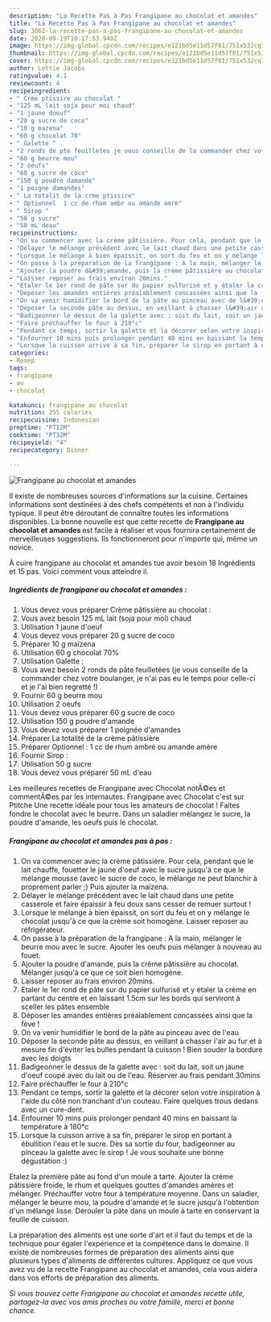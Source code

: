 ```yaml
---
description: "La Recette Pas à Pas Frangipane au chocolat et amandes"
title: "La Recette Pas à Pas Frangipane au chocolat et amandes"
slug: 3062-la-recette-pas-a-pas-frangipane-au-chocolat-et-amandes
date: 2020-09-19T10:17:53.940Z
image: https://img-global.cpcdn.com/recipes/e121bd5e11d57f01/751x532cq70/frangipane-au-chocolat-et-amandes-photo-principale-de-la-recette.jpg
thumbnail: https://img-global.cpcdn.com/recipes/e121bd5e11d57f01/751x532cq70/frangipane-au-chocolat-et-amandes-photo-principale-de-la-recette.jpg
cover: https://img-global.cpcdn.com/recipes/e121bd5e11d57f01/751x532cq70/frangipane-au-chocolat-et-amandes-photo-principale-de-la-recette.jpg
author: Lettie Jacobs
ratingvalue: 4.1
reviewcount: 4
recipeingredient:
- " Crme ptissire au chocolat "
- "125 mL lait soja pour moi chaud"
- "1 jaune doeuf"
- "20 g sucre de coco"
- "10 g mazena"
- "60 g chocolat 70"
- " Galette "
- "2 ronds de pte feuilletes je vous conseille de la commander chez votre boulanger je nai pas eu le temps pour celleci et je lai bien regrett "
- "60 g beurre mou"
- "2 oeufs"
- "60 g sucre de coco"
- "150 g poudre damande"
- "1 poigne damandes"
- " La totalit de la crme ptissire"
- " Optionnel  1 cc de rhum ambr ou amande amre"
- " Sirop "
- "50 g sucre"
- "50 mL deau"
recipeinstructions:
- "On va commencer avec la crème pâtissière. Pour cela, pendant que le lait chauffe, fouetter le jaune d&#39;oeuf avec le sucre jusqu&#39;à ce que le mélange mousse (avec le sucre de coco, le mélange ne peut blanchir à proprement parler ;) Puis ajouter la maïzena."
- "Délayer le mélange précédent avec le lait chaud dans une petite casserole et faire épaissir à feu doux sans cesser de remuer surtout !"
- "Lorsque le mélange à bien épaissit, on sort du feu et on y mélange le chocolat jusqu&#39;à ce que la crème soit homogène. Laisser reposer au réfrigérateur."
- "On passe à la préparation de la frangipane : A la main, mélanger le beurre mou avec le sucre. Ajouter les oeufs puis mélanger à nouveau au fouet."
- "Ajouter la poudre d&#39;amande, puis la crème pâtissière au chocolat. Mélanger jusqu&#39;à ce que ce soit bien homogène."
- "Laisser reposer au frais environ 20mins."
- "Etaler le 1er rond de pâte sur du papier sulfurisé et y étaler la crème en partant du centre et en laissant 1.5cm sur les bords qui serviront à sceller les pâtes ensemble"
- "Déposer les amandes entières préalablement concassées ainsi que la fève !"
- "On va venir humidifier le bord de la pâte au pinceau avec de l&#39;eau"
- "Déposer la seconde pâte au dessus, en veillant à chasser l&#39;air au fur et à mesure fin d&#39;éviter les bulles pendant la cuisson ! Bien souder la bordure avec les doigts"
- "Badigeonner le dessus de la galette avec : soit du lait, soit un jaune d&#39;oeuf coupé avec du lait ou de l&#39;eau. Réserver au frais pendant 30mins"
- "Faire préchauffer le four à 210°c"
- "Pendant ce temps, sortir la galette et la décorer selon votre inspiration à l&#39;aide du côté non tranchant d&#39;un couteau. Faire quelques trous dedans avec un cure-dent."
- "Enfourner 10 mins puis prolonger pendant 40 mins en baissant la température à 180°c"
- "Lorsque la cuisson arrive à sa fin, préparer le sirop en portant à ébullition l&#39;eau et le sucre. Dès sa sortie du four, badigeonner au pinceau la galette avec le sirop ! Je vous souhaite une bonne dégustation :)"
categories:
- Resep
tags:
- frangipane
- au
- chocolat

katakunci: frangipane au chocolat 
nutrition: 255 calories
recipecuisine: Indonesian
preptime: "PT12M"
cooktime: "PT32M"
recipeyield: "4"
recipecategory: Dinner

---
```



![Frangipane au chocolat et amandes](https://img-global.cpcdn.com/recipes/e121bd5e11d57f01/751x532cq70/frangipane-au-chocolat-et-amandes-photo-principale-de-la-recette.jpg)

Il existe de nombreuses sources d'informations sur la cuisine. Certaines informations sont destinées à des chefs compétents et non à l'individu typique. Il peut être déroutant de connaître toutes les informations disponibles. La bonne nouvelle est que cette recette de <strong> Frangipane au chocolat et amandes </strong> est facile à réaliser et vous fournira certainement de merveilleuses suggestions. Ils fonctionneront pour n'importe qui, même un novice.

<!--inarticleads1-->

À cuire frangipane au chocolat et amandes tue avoir besoin 18 Ingrédients et 15 pas. Voici comment vous atteindre il.

##### Ingrédients de frangipane au chocolat et amandes :

1. Vous devez vous préparer  Crème pâtissière au chocolat :
1. Vous avez besoin 125 mL lait (soja pour moi) chaud
1. Utilisation 1 jaune d&#39;oeuf
1. Vous devez vous préparer 20 g sucre de coco
1. Préparer 10 g maïzena
1. Utilisation 60 g chocolat 70%
1. Utilisation  Galette :
1. Vous avez besoin 2 ronds de pâte feuilletées (je vous conseille de la commander chez votre boulanger, je n&#39;ai pas eu le temps pour celle-ci et je l&#39;ai bien regretté !)
1. Fournir 60 g beurre mou
1. Utilisation 2 oeufs
1. Vous devez vous préparer 60 g sucre de coco
1. Utilisation 150 g poudre d&#39;amande
1. Vous devez vous préparer 1 poignée d&#39;amandes
1. Préparer  La totalité de la crème pâtissière
1. Préparer  Optionnel : 1 cc de rhum ambré ou amande amère
1. Fournir  Sirop :
1. Utilisation 50 g sucre
1. Vous devez vous préparer 50 mL d&#39;eau


Les meilleures recettes de Frangipane avec Chocolat notÃ©es et commentÃ©es par les internautes. Frangipane avec Chocolat c&#39;est sur Ptitche Une recette idéale pour tous les amateurs de chocolat ! Faites fondre le chocolat avec le beurre. Dans un saladier mélangez le sucre, la poudre d&#39;amande, les oeufs puis le chocolat. 

<!--inarticleads2-->

##### Frangipane au chocolat et amandes pas à pas :

1. On va commencer avec la crème pâtissière. Pour cela, pendant que le lait chauffe, fouetter le jaune d&#39;oeuf avec le sucre jusqu&#39;à ce que le mélange mousse (avec le sucre de coco, le mélange ne peut blanchir à proprement parler ;) Puis ajouter la maïzena.
1. Délayer le mélange précédent avec le lait chaud dans une petite casserole et faire épaissir à feu doux sans cesser de remuer surtout !
1. Lorsque le mélange à bien épaissit, on sort du feu et on y mélange le chocolat jusqu&#39;à ce que la crème soit homogène. Laisser reposer au réfrigérateur.
1. On passe à la préparation de la frangipane : A la main, mélanger le beurre mou avec le sucre. Ajouter les oeufs puis mélanger à nouveau au fouet.
1. Ajouter la poudre d&#39;amande, puis la crème pâtissière au chocolat. Mélanger jusqu&#39;à ce que ce soit bien homogène.
1. Laisser reposer au frais environ 20mins.
1. Etaler le 1er rond de pâte sur du papier sulfurisé et y étaler la crème en partant du centre et en laissant 1.5cm sur les bords qui serviront à sceller les pâtes ensemble
1. Déposer les amandes entières préalablement concassées ainsi que la fève !
1. On va venir humidifier le bord de la pâte au pinceau avec de l&#39;eau
1. Déposer la seconde pâte au dessus, en veillant à chasser l&#39;air au fur et à mesure fin d&#39;éviter les bulles pendant la cuisson ! Bien souder la bordure avec les doigts
1. Badigeonner le dessus de la galette avec : soit du lait, soit un jaune d&#39;oeuf coupé avec du lait ou de l&#39;eau. Réserver au frais pendant 30mins
1. Faire préchauffer le four à 210°c
1. Pendant ce temps, sortir la galette et la décorer selon votre inspiration à l&#39;aide du côté non tranchant d&#39;un couteau. Faire quelques trous dedans avec un cure-dent.
1. Enfourner 10 mins puis prolonger pendant 40 mins en baissant la température à 180°c
1. Lorsque la cuisson arrive à sa fin, préparer le sirop en portant à ébullition l&#39;eau et le sucre. Dès sa sortie du four, badigeonner au pinceau la galette avec le sirop ! Je vous souhaite une bonne dégustation :)


Etalez la première pâte au fond d&#39;un moule à tarte. Ajouter la crème pâtissière froide, le rhum et quelques gouttes d&#39;amandes amères et mélanger. Préchauffer votre four à température moyenne. Dans un saladier, mélanger le beurre mou, la poudre d&#39;amande et le sucre jusqu&#39;à l&#39;obtention d&#39;un mélange lisse. Dérouler la pâte dans un moule à tarte en conservant la feuille de cuisson. 

<!--inarticleads1-->

<p>
La préparation des aliments est une sorte d'art et il faut du temps et de la technique pour égaler l'expérience et la compétence dans le domaine. Il existe de nombreuses formes de préparation des aliments ainsi que plusieurs types d'aliments de différentes cultures. Appliquez ce que vous avez vu de la recette Frangipane au chocolat et amandes, cela vous aidera dans vos efforts de préparation des aliments.
</p>

<p>
<i>Si vous trouvez cette Frangipane au chocolat et amandes recette utile, partagez-la avec vos amis proches ou votre famille, merci et bonne chance.</i>
</p>
